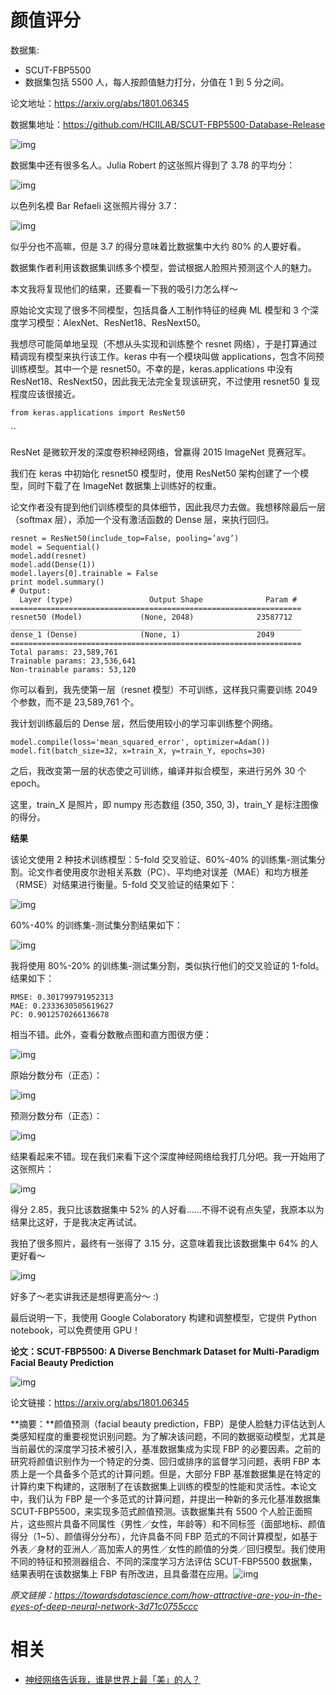 
# 颜值评分

数据集:

- SCUT-FBP5500
- 数据集包括 5500 人，每人按颜值魅力打分，分值在 1 到 5 分之间。

论文地址：https://arxiv.org/abs/1801.06345

数据集地址：https://github.com/HCIILAB/SCUT-FBP5500-Database-Release





![img](https://mmbiz.qpic.cn/mmbiz_png/KmXPKA19gW9GZkDofQ5eZoHSLcdCNjzaaq2bDV00VhxOVsnMlU31qsib9bTTd0JQicdpqhic3wbFicjkicXIb6sgVOQ/640?wx_fmt=png&tp=webp&wxfrom=5&wx_lazy=1&wx_co=1)



数据集中还有很多名人。Julia Robert 的这张照片得到了 3.78 的平均分：





![img](https://mmbiz.qpic.cn/mmbiz_png/KmXPKA19gW9GZkDofQ5eZoHSLcdCNjzauticSbMCadG4XSaicklZ5Dsxic2vE1j6baeJ2nia1ia3YN3uUfuyGwHFKKQ/640?wx_fmt=png&tp=webp&wxfrom=5&wx_lazy=1&wx_co=1)



以色列名模 Bar Refaeli 这张照片得分 3.7：





![img](https://mmbiz.qpic.cn/mmbiz_png/KmXPKA19gW9GZkDofQ5eZoHSLcdCNjzaqIFUQIouqfjictvYsSKK3NmDeibm1UXibxNvDDfWZYuVWGwxWtcYgVHnw/640?wx_fmt=png&tp=webp&wxfrom=5&wx_lazy=1&wx_co=1)



似乎分也不高嘛，但是 3.7 的得分意味着比数据集中大约 80% 的人要好看。



数据集作者利用该数据集训练多个模型，尝试根据人脸照片预测这个人的魅力。



本文我将复现他们的结果，还要看一下我的吸引力怎么样～



原始论文实现了很多不同模型，包括具备人工制作特征的经典 ML 模型和 3 个深度学习模型：AlexNet、ResNet18、ResNext50。



我想尽可能简单地呈现（不想从头实现和训练整个 resnet 网络），于是打算通过精调现有模型来执行该工作。keras 中有一个模块叫做 applications，包含不同预训练模型。其中一个是 resnet50。不幸的是，keras.applications 中没有 ResNet18、ResNext50，因此我无法完全复现该研究，不过使用 resnet50 复现程度应该很接近。



```
from keras.applications import ResNet50
```

``

ResNet 是微软开发的深度卷积神经网络，曾赢得 2015 ImageNet 竞赛冠军。



我们在 keras 中初始化 resnet50 模型时，使用 ResNet50 架构创建了一个模型，同时下载了在 ImageNet 数据集上训练好的权重。



论文作者没有提到他们训练模型的具体细节，因此我尽力去做。我想移除最后一层（softmax 层），添加一个没有激活函数的 Dense 层，来执行回归。



```
resnet = ResNet50(include_top=False, pooling=’avg’)
model = Sequential()
model.add(resnet)
model.add(Dense(1))
model.layers[0].trainable = False
print model.summary()
# Output:
  Layer (type)                 Output Shape              Param #    ================================================================= resnet50 (Model)             (None, 2048)              23587712   _________________________________________________________________ dense_1 (Dense)              (None, 1)                 2049       ================================================================= Total params: 23,589,761
Trainable params: 23,536,641
Non-trainable params: 53,120
```



你可以看到，我先使第一层（resnet 模型）不可训练，这样我只需要训练 2049 个参数，而不是 23,589,761 个。



我计划训练最后的 Dense 层，然后使用较小的学习率训练整个网络。



```
model.compile(loss='mean_squared_error', optimizer=Adam())
model.fit(batch_size=32, x=train_X, y=train_Y, epochs=30)
```



之后，我改变第一层的状态使之可训练，编译并拟合模型，来进行另外 30 个 epoch。



这里，train_X 是照片，即 numpy 形态数组 (350, 350, 3)，train_Y 是标注图像的得分。



**结果**



该论文使用 2 种技术训练模型：5-fold 交叉验证、60%-40% 的训练集-测试集分割。论文作者使用皮尔逊相关系数（PC）、平均绝对误差（MAE）和均方根差（RMSE）对结果进行衡量。5-fold 交叉验证的结果如下：





![img](https://mmbiz.qpic.cn/mmbiz_png/KmXPKA19gW9GZkDofQ5eZoHSLcdCNjzamcYhAUzWViav6Is0ht2MRXRXdJcL9fCfwsdpSSvdlDfjN45rNLapaCw/640?wx_fmt=png&tp=webp&wxfrom=5&wx_lazy=1&wx_co=1)



60%-40% 的训练集-测试集分割结果如下：





![img](https://mmbiz.qpic.cn/mmbiz_png/KmXPKA19gW9GZkDofQ5eZoHSLcdCNjzaRd1jicAE69KfGUsg6krMqCd7Lf6vfVCyDEZUUIwcv4T3mzoiboLlxpxg/640?wx_fmt=png&tp=webp&wxfrom=5&wx_lazy=1&wx_co=1)



我将使用 80%-20% 的训练集-测试集分割，类似执行他们的交叉验证的 1-fold。结果如下：



```
RMSE: 0.301799791952313
MAE: 0.2333630505619627
PC: 0.9012570266136678
```



相当不错。此外，查看分数散点图和直方图很方便：





![img](https://mmbiz.qpic.cn/mmbiz_png/KmXPKA19gW9GZkDofQ5eZoHSLcdCNjzaLC9OA9aY952KdEMPNMvHSyfud2sU0XomoxVwo9xafCj5oI1edQbrRQ/640?wx_fmt=png&tp=webp&wxfrom=5&wx_lazy=1&wx_co=1)



原始分数分布（正态）：





![img](https://mmbiz.qpic.cn/mmbiz_png/KmXPKA19gW9GZkDofQ5eZoHSLcdCNjzahoIod7GjrUY0MLc3bTYbaJG0BRfkplqVOFYaTKVdWC8Gb2SZUnJu9A/640?wx_fmt=png&tp=webp&wxfrom=5&wx_lazy=1&wx_co=1)



预测分数分布（正态）：





![img](https://mmbiz.qpic.cn/mmbiz_png/KmXPKA19gW9GZkDofQ5eZoHSLcdCNjzavwI0CQib5gwF8iacp6w2eLAaOraHxm2OkAeIW5DQiaVHJKspPl9vxbx8Q/640?wx_fmt=png&tp=webp&wxfrom=5&wx_lazy=1&wx_co=1)



结果看起来不错。现在我们来看下这个深度神经网络给我打几分吧。我一开始用了这张照片：





![img](https://mmbiz.qpic.cn/mmbiz_png/KmXPKA19gW9GZkDofQ5eZoHSLcdCNjzaicczPTrNF2x2iaSqzhVo2dgvRWbs7wrKTlcnX4a89XSN1ZnI5MEGiaLfA/640?wx_fmt=png&tp=webp&wxfrom=5&wx_lazy=1&wx_co=1)



得分 2.85，我只比该数据集中 52% 的人好看……不得不说有点失望，我原本以为结果比这好，于是我决定再试试。



我拍了很多照片，最终有一张得了 3.15 分，这意味着我比该数据集中 64% 的人更好看～





![img](https://mmbiz.qpic.cn/mmbiz_png/KmXPKA19gW9GZkDofQ5eZoHSLcdCNjzaYaaS3QuLUv5Kus9ec7ficwnJ0tThzy5nMlZfCqxIxu53iarUaGwTtdTA/640?wx_fmt=png&tp=webp&wxfrom=5&wx_lazy=1&wx_co=1)



好多了～老实讲我还是想得更高分～ :)



最后说明一下，我使用 Google Colaboratory 构建和调整模型，它提供 Python notebook，可以免费使用 GPU！



**论文：SCUT-FBP5500: A Diverse Benchmark Dataset for Multi-Paradigm Facial Beauty Prediction**





![img](https://mmbiz.qpic.cn/mmbiz_png/KmXPKA19gW9GZkDofQ5eZoHSLcdCNjzakJ9cD1MMICOCOpuZQDLuZaZWJT896gBIhIqlwKTMBdIaibBgiawqWNsw/640?wx_fmt=png&tp=webp&wxfrom=5&wx_lazy=1&wx_co=1)



论文链接：https://arxiv.org/abs/1801.06345



**摘要：**颜值预测（facial beauty prediction，FBP）是使人脸魅力评估达到人类感知程度的重要视觉识别问题。为了解决该问题，不同的数据驱动模型，尤其是当前最优的深度学习技术被引入，基准数据集成为实现 FBP 的必要因素。之前的研究将颜值识别作为一个特定的分类、回归或排序的监督学习问题，表明 FBP 本质上是一个具备多个范式的计算问题。但是，大部分 FBP 基准数据集是在特定的计算约束下构建的，这限制了在该数据集上训练的模型的性能和灵活性。本论文中，我们认为 FBP 是一个多范式的计算问题，并提出一种新的多元化基准数据集 SCUT-FBP5500，来实现多范式颜值预测。该数据集共有 5500 个人脸正面照片，这些照片具备不同属性（男性／女性，年龄等）和不同标签（面部地标、颜值得分（1~5）、颜值得分分布），允许具备不同 FBP 范式的不同计算模型，如基于外表／身材的亚洲人／高加索人的男性／女性的颜值的分类／回归模型。我们使用不同的特征和预测器组合、不同的深度学习方法评估 SCUT-FBP5500 数据集，结果表明在该数据集上 FBP 有所改进，且具备潜在应用。![img](https://mmbiz.qpic.cn/mmbiz_png/KmXPKA19gW8Zfpicd40EribGuaFicDBCRH6IOu1Rnc4T3W3J1wE0j6kQ6GorRSgicib0fmNrj3yzlokup2jia9Z0YVeA/640?wx_fmt=png&tp=webp&wxfrom=5&wx_lazy=1&wx_co=1)



*原文链接：https://towardsdatascience.com/how-attractive-are-you-in-the-eyes-of-deep-neural-network-3d71c0755ccc*


# 相关

- [神经网络告诉我，谁是世界上最「美」的人？](https://mp.weixin.qq.com/s?__biz=MzA3MzI4MjgzMw==&mid=2650740857&idx=2&sn=04dea5dca136363aef72753d09152b53&chksm=871adc07b06d55111903e8d303c9aeb6539fd2312e9cf4d4da4825cdbfece240799289177177&mpshare=1&scene=1&srcid=0414niL6T9LOAiow2QGrP6Pc#rd)
